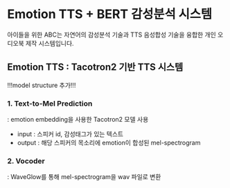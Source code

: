 Emotion TTS + BERT 감성분석 시스템
=====

아이들을 위한 ABC는 자연어의 감성분석 기술과 TTS 음성합성 기술을 융합한 개인 오디오북 제작 시스템입니다.   


Emotion TTS : Tacotron2 기반 TTS 시스템
-----
!!!model structure 추가!!!

### 1. Text-to-Mel Prediction
: emotion embedding을 사용한 Tacotron2 모델 사용   

- input : 스피커 id, 감성태그가 있는 텍스트   
- output : 해당 스피커의 목소리에 emotion이 합성된 mel-spectrogram   

### 2. Vocoder
: WaveGlow를 통해 mel-spectrogram을 wav 파일로 변환

